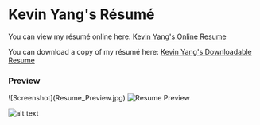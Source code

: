<h1>Kevin Yang's Résumé</h1>

You can view my résumé online here: <a href='https://kyblockstacking.github.io/Resume/' target='_blank'>Kevin Yang's Online Resume</a>

You can download a copy of my résumé here: <a href='https://docdro.id/O9laWZe' target='_blank'>Kevin Yang's Downloadable Resume</a>

<h3>Preview</h3>
![Screenshot](Resume_Preview.jpg)
<img alt='Resume Preview' src='https://imgur.com/a/a5GXkQ7'>

![alt text](https://imgur.com/a/a5GXkQ7)
